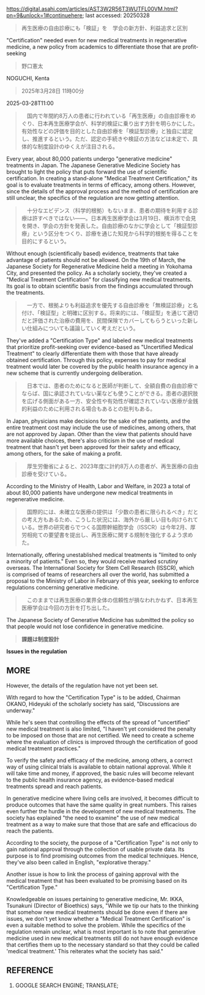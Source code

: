 https://digital.asahi.com/articles/AST3W2R56T3WUTFL00VM.html?pn=9&unlock=1#continuehere; last accessed: 20250328

> 再生医療の自由診療にも「検証」を　学会の新方針、利益追求と区別

"Certification" needed even for new medical treatments in regenerative medicine, a new policy from academics to differentiate those that are profit-seeking

> 野口憲太

NOGUCHI, Kenta

> 2025年3月28日 11時00分

2025-03-28T11:00

> 　国内で年間約8万人の患者に行われている「再生医療」の自由診療をめぐり、日本再生医療学会が、科学的検証に乗り出す方針を明らかにした。有効性などの評価を目的とした自由診療を「検証型診療」と独自に認定し、推進するという。ただ、認定の手続きや検証の方法などは未定で、具体的な制度設計のゆくえが注目される。

Every year, about 80,000 patients undergo "generative medicine" treatments in Japan. The Japanese Generative Medicine Society has brought to light the policy that puts forward the use of scientific certification. In creating a stand-alone "Medical Treatment Certification," its goal is to evaluate treatments in terms of efficacy, among others. However, since the details of the approval process and the method of certification are still unclear, the specifics of the regulation are now getting attention.

> 　十分なエビデンス（科学的根拠）もないまま、患者の期待を利用する診療は許すべきではない――。日本再生医療学会は3月19日、横浜市で会見を開き、学会の方針を発表した。自由診療のなかに学会として「検証型診療」という区分をつくり、診療を通じた知見から科学的根拠を得ることを目的にするという。

Without enough (scientifically based) evidence, treatments that take advantage of patients should not be allowed. On the 19th of March, the Japanese Society for Regenerative Medicine held a meeting in Yokohama City, and presented the policy. As a scholarly society, they've created a "Medical Treatment Certification" for classifying new medical treatments. Its goal is to obtain scientific basis from the findings accumulated through the treatments.

> 　一方で、根拠よりも利益追求を優先する自由診療を「無検証診療」と名付け、「検証型」と明確に区別する。将来的には、「検証型」を通じて適切だと評価された治療の費用を、民間保険でカバーしてもらうといった新しい仕組みについても議論していく考えだという。

They've added a "Certification Type" and labeled new medical treatments that prioritize profit-seeking over evidence-based as "Uncertified Medical Treatment" to clearly differentiate them with those that have already obtained certification. Through this policy, expenses to pay for medical treatment would later be covered by the public health insurance agency in a new scheme that is currently undergoing deliberation. 

> 　日本では、患者のためになると医師が判断して、全額自費の自由診療でならば、国に承認されていない薬なども使うことができる。患者の選択肢を広げる側面がある一方、安全性や有効性が確認されていない医療が金銭的利益のために利用される場合もあるとの批判もある。

In Japan, physicians make decisions for the sake of the patients, and the entire treatment cost may include the use of medicines, among others, that are not approved by Japan. Other than the view that patients should have more available choices, there's also criticism in the use of medical treatment that hasn't yet been approved for their safety and efficacy, among others, for the sake of making a profit.

> 　厚生労働省によると、2023年度に計約8万人の患者が、再生医療の自由診療を受けている。

According to the Ministry of Health, Labor and Welfare, in 2023 a total of about 80,000 patients have undergone new medical treatments in regenerative medicine.

> 　国際的には、未確立な医療の提供は「少数の患者に限られるべき」だとの考え方もあるため、こうした状況には、海外から厳しい目も向けられている。世界の研究者らでつくる国際幹細胞学会（ISSCR）は今年2月、厚労相宛ての要望書を提出し、再生医療に関する規制を強化するよう求めた。

Internationally, offering unestablished medical treatments is "limited to only a minority of patients." Even so, they would receive marked scrutiny overseas. The International Society for Stem Cell Research (ISSCR), which is comprised of teams of researchers all over the world, has submitted a proposal to the Ministry of Labor in February of this year, seeking to enforce regulations concerning generative medicine. 

> 　このままでは再生医療の業界全体の信頼性が損なわれかねず、日本再生医療学会は今回の方針を打ち出した。

The Japanese Society of Generative Medicine has submitted the policy so that people would not lose confidence in generative medicine.


> <b>課題は制度設計</b>

<b>Issues in the regulation</b>

## MORE

However, the details of the regulation have not yet been set.

With regard to how the "Certification Type" is to be added, Chairman OKANO, Hideyuki of the scholarly society has said, "Discussions are underway."

While he's seen that controlling the effects of the spread of "uncertified" new medical treatment is also limited, "I haven't yet considered the penalty to be imposed on those that are not certified. We need to create a scheme where the evaluation of clinics is improved through the certification of good medical treatment practices."

To verify the safety and efficacy of the medicine, among others, a correct way of using clinical trials is available to obtain national approval. While it will take time and money, if approved, the basic rules will become relevant to the public health insurance agency, as evidence-based medical treatments spread and reach patients. 

In generative medicine where living cells are involved, it becomes difficult to produce outcomes that have the same quality in great numbers. This raises even further the hurdle in the development of new medical treatments. The society has explained "the need to examine" the use of new medical treatment as a way to make sure that those that are safe and efficacious do reach the patients. 

According to the society, the purpose of a "Certification Type" is not only to gain national approval through the collection of usable private data. Its purpose is to find promising outcomes from the medical techniques. Hence, they've also been called in English, "explorative therapy."

Another issue is how to link the process of gaining approval with the medical treatment that has been evaluated to be promising based on its "Certification Type."

Knowledgeable on issues pertaining to generative medicine, Mr. IKKA, Tsunakuni (Director of Bioethics) says, "While we tip our hats to the thinking that somehow new medical treatments should be done even if there are issues, we don't yet know whether a "Medical Treatment Certification" is even a suitable method to solve the problem. While the specifics of the regulation remain unclear, what is most important is to note that generative medicine used in new medical treatments still do not have enough evidence that certifies them up to the necessary standard so that they could be called 'medical treatment.' This reiterates what the society has said." 

## REFERENCE

1) GOOGLE SEARCH ENGINE; TRANSLATE; 
